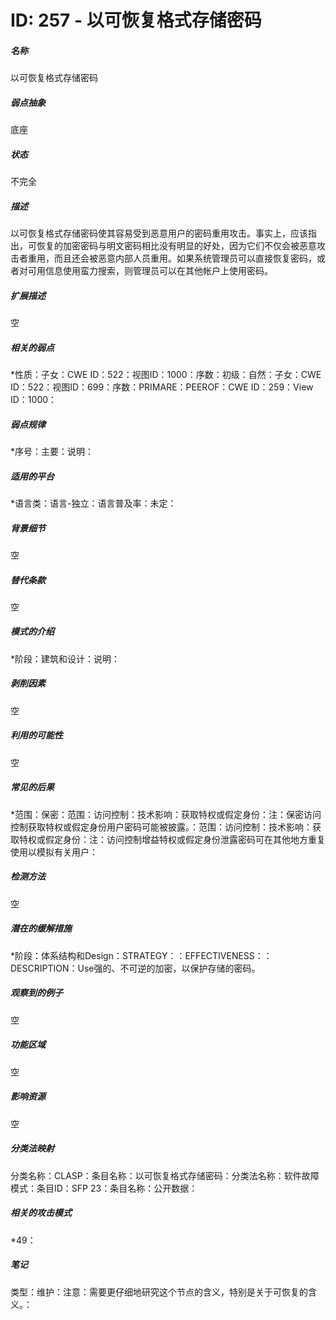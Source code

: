 # ID: 257 - 以可恢复格式存储密码
<h5>名称</h5>以可恢复格式存储密码
<h5>弱点抽象</h5>底座
<h5>状态</h5>不完全
<h5>描述</h5>以可恢复格式存储密码使其容易受到恶意用户的密码重用攻击。事实上，应该指出，可恢复的加密密码与明文密码相比没有明显的好处，因为它们不仅会被恶意攻击者重用，而且还会被恶意内部人员重用。如果系统管理员可以直接恢复密码，或者对可用信息使用蛮力搜索，则管理员可以在其他帐户上使用密码。
<h5>扩展描述</h5>空
<h5>相关的弱点</h5>*性质：子女：CWE ID：522：视图ID：1000：序数：初级：自然：子女：CWE ID：522：视图ID：699：序数：PRIMARE：PEEROF：CWE ID：259：View ID：1000：
<h5>弱点规律</h5>*序号：主要：说明：
<h5>适用的平台</h5>*语言类：语言-独立：语言普及率：未定：
<h5>背景细节</h5>空
<h5>替代条款</h5>空
<h5>模式的介绍</h5>*阶段：建筑和设计：说明：
<h5>剥削因素</h5>空
<h5>利用的可能性</h5>空
<h5>常见的后果</h5>*范围：保密：范围：访问控制：技术影响：获取特权或假定身份：注：保密访问控制获取特权或假定身份用户密码可能被披露。：范围：访问控制：技术影响：获取特权或假定身份：注：访问控制增益特权或假定身份泄露密码可在其他地方重复使用以模拟有关用户：
<h5>检测方法</h5>空
<h5>潜在的缓解措施</h5>*阶段：体系结构和Design：STRATEGY：：EFFECTIVENESS：：DESCRIPTION：Use强的、不可逆的加密，以保护存储的密码。
<h5>观察到的例子</h5>空
<h5>功能区域</h5>空
<h5>影响资源</h5>空
<h5>分类法映射</h5>分类名称：CLASP：条目名称：以可恢复格式存储密码：分类法名称：软件故障模式：条目ID：SFP 23：条目名称：公开数据：
<h5>相关的攻击模式</h5>*49：
<h5>笔记</h5>类型：维护：注意：需要更仔细地研究这个节点的含义，特别是关于可恢复的含义。：

